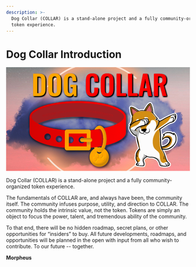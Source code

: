 ```yaml
---
description: >-
  Dog Collar (COLLAR) is a stand-alone project and a fully community-organized
  token experience.
---
```


# Dog Collar Introduction

![Join the \#CollarCrew](.gitbook/assets/image.png)

  
Dog Collar \(COLLAR\) is a stand-alone project and a fully community-organized token experience.‌

The fundamentals of COLLAR are, and always have been, the community itself. The community infuses purpose, utility, and direction to COLLAR. The community holds the intrinsic value, not the token. Tokens are simply an object to focus the power, talent, and tremendous ability of the community.‌

To that end, there will be no hidden roadmap, secret plans, or other opportunities for “insiders” to buy. All future developments, roadmaps, and opportunities will be planned in the open with input from all who wish to contribute. To our future -- together.‌

**Morpheus**

